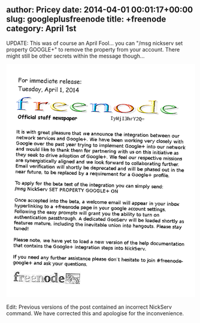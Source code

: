 author: Pricey
date: 2014-04-01 00:01:17+00:00
slug: googleplusfreenode
title: +freenode
category: April 1st
---
UPDATE: This was of course an April Fool... you can "/msg nickserv set property GOOGLE+" to remove the property from your account. There might still be other secrets within the message though...

![freenode4](static/img/freenode41.png)

Edit: Previous versions of the post contained an incorrect NickServ command. We have corrected this and apologise for the inconvenience.
